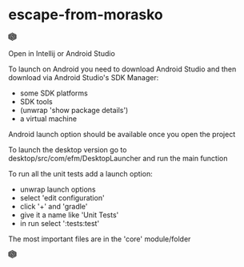 # escape-from-morasko 

![image](assets/textures/coin.png)

Open in Intellij or Android Studio

To launch on Android you need to download Android Studio
and then download via Android Studio's SDK Manager:
- some SDK platforms
- SDK tools
- (unwrap 'show package details')
- a virtual machine

Android launch option should be available once you open the project

To launch the desktop version go to desktop/src/com/efm/DesktopLauncher and run the main function

To run all the unit tests add a launch option:
- unwrap launch options
- select 'edit configuration'
- click '+' and 'gradle'
- give it a name like 'Unit Tests'
- in run select ':tests:test'

The most important files are in the 'core' module/folder

![image](assets/textures/coin.png)